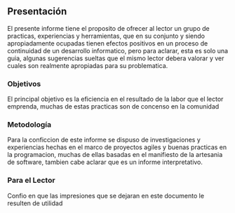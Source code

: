 ## **Presentación**

El presente informe tiene el proposito de ofrecer al lector un grupo de practicas, experiencias y herramientas, que en su conjunto y siendo apropiadamente ocupadas tienen efectos positivos en un proceso de continuidad de un desarrollo informatico, pero para aclarar, esta es solo una guia, algunas sugerencias sueltas que el mismo lector debera valorar y ver cuales son realmente apropiadas para su problematica.


### **Objetivos**

El principal objetivo es la eficiencia en el resultado de la labor que el lector emprenda, muchas de estas practicas son de concenso en la comunidad




### **Metodología**

Para la conficcion de este informe se dispuso de investigaciones y experiencias hechas en el marco de proyectos agiles y buenas practicas en la programacion, muchas de ellas basadas en el manifiesto de la artesania de software, tambien cabe aclarar que es un informe interpretativo.


### **Para el Lector**

Confio en que las impresiones que se dejaran en este documento le resulten de utilidad
